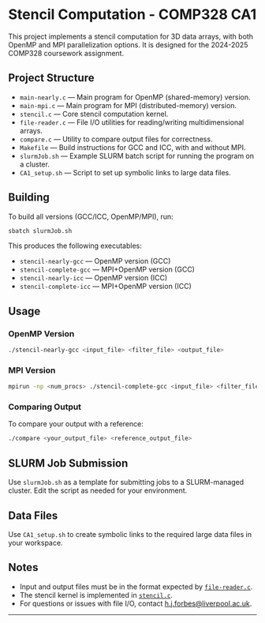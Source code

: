 # Stencil Computation - COMP328 CA1

This project implements a stencil computation for 3D data arrays, with both OpenMP and MPI parallelization options. It is designed for the 2024-2025 COMP328 coursework assignment.

## Project Structure

- `main-nearly.c` — Main program for OpenMP (shared-memory) version.
- `main-mpi.c` — Main program for MPI (distributed-memory) version.
- `stencil.c` — Core stencil computation kernel.
- `file-reader.c` — File I/O utilities for reading/writing multidimensional arrays.
- `compare.c` — Utility to compare output files for correctness.
- `Makefile` — Build instructions for GCC and ICC, with and without MPI.
- `slurmJob.sh` — Example SLURM batch script for running the program on a cluster.
- `CA1_setup.sh` — Script to set up symbolic links to large data files.

## Building

To build all versions (GCC/ICC, OpenMP/MPI), run:

```sh
sbatch slurmJob.sh
```

This produces the following executables:
- `stencil-nearly-gcc` — OpenMP version (GCC)
- `stencil-complete-gcc` — MPI+OpenMP version (GCC)
- `stencil-nearly-icc` — OpenMP version (ICC)
- `stencil-complete-icc` — MPI+OpenMP version (ICC)

## Usage

### OpenMP Version

```sh
./stencil-nearly-gcc <input_file> <filter_file> <output_file>
```

### MPI Version

```sh
mpirun -np <num_procs> ./stencil-complete-gcc <input_file> <filter_file> <output_file>
```

### Comparing Output

To compare your output with a reference:

```sh
./compare <your_output_file> <reference_output_file>
```

## SLURM Job Submission

Use `slurmJob.sh` as a template for submitting jobs to a SLURM-managed cluster. Edit the script as needed for your environment.

## Data Files

Use `CA1_setup.sh` to create symbolic links to the required large data files in your workspace.

## Notes

- Input and output files must be in the format expected by [`file-reader.c`](file-reader.c).
- The stencil kernel is implemented in [`stencil.c`](stencil.c).
- For questions or issues with file I/O, contact h.j.forbes@liverpool.ac.uk.

---
